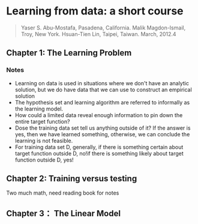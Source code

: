 # Learning from data: a short course
> Yaser S. Abu-Mostafa, Pasadena, California. Malik Magdon-Ismail, Troy, New York. Hsuan-Tien Lin, Taipei, Taiwan. March, 2012.4

## Chapter 1: The Learning Problem

### Notes
- Learning  on data is used in situations where we don't have an analytic solution, but we do have data that we can use to construct an empirical solu­tion
- The hypothesis set and learning algorithm are referred to informally as the learning model.
- How could a limited data reveal enough information to pin down the entire target function?
- Dose the training data set tell us anything outside of it? If the answer is yes, then we have learned something, otherwise, we can conclude the learning is not feasible.
- For training data set D, generally, if there is something certain about target function outside D, no!if there is something likely about target function outside D, yes!

## Chapter 2: Training versus testing

Two much math, need reading book for notes

## Chapter 3： The Linear Model
